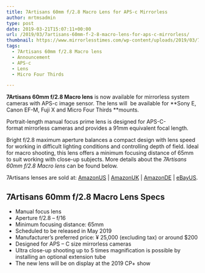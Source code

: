 ```yaml
---
title: 7Artisans 60mm f/2.8 Macro Lens for APS-c Mirrorless
author: mrtmsadmin
type: post
date: 2019-03-21T15:07:11+00:00
url: /2019/03/7artisans-60mm-f-2-8-macro-lens-for-aps-c-mirrorless/
thumbnail: https://www.mirrorlesstimes.com/wp-content/uploads/2019/03/7Artisans-60mm-f2.8-Macro-lens-for-Sony-E-Canon-EF-M-Fuji-X-MFT-mounts.jpeg
tags:
  - 7Artisans 60mm f/2.8 Macro lens
  - Announcement
  - APS-c
  - Lens
  - Micro Four Thirds

---
```

**7Artisans 60mm f/2.8 Macro lens** is now available for mirrorless system cameras with APS-c image sensor. The lens will  be available for **Sony E, Canon EF-M, Fuji X and Micro Four Thirds **mounts.

Portrait-length manual focus prime lens is designed for APS-C-format mirrorless cameras and provides a 91mm equivalent focal length.

Bright f/2.8 maximum aperture balances a compact design with lens speed for working in difficult lighting conditions and controlling depth of field. Ideal for macro shooting, this lens offers a minimum focusing distance of 65mm to suit working with close-up subjects. More details about the _7Artisans 60mm f/2.8 Macro lens_ can be found below.

7Artisans lenses are sold at: <a href="https://amzn.to/2CLItaI" target="_blank" rel="noopener noreferrer">AmazonUS</a> | <a href="https://amzn.to/2yrXbiq" target="_blank" rel="noopener">AmazonUK</a> | <a href="https://amzn.to/2OgMAS7" target="_blank" rel="noopener">AmazonDE</a> | <a href="http://rover.ebay.com/rover/1/711-53200-19255-0/1?icep_ff3=9&pub=5575061265&toolid=10001&campid=5337389939&customid=&icep_uq=7artisans&icep_sellerId=&icep_ex_kw=&icep_sortBy=12&icep_catId=625&icep_minPrice=&icep_maxPrice=&ipn=psmain&icep_vectorid=229466&kwid=902099&mtid=824&kw=lg" target="_blank" rel="noopener noreferrer">eBayUS</a>.<!--more-->

## 7Artisans 60mm f/2.8 Macro Lens Specs

  * Manual focus lens
  * Aperture f/2.8 – f/16
  * Minimum focusing distance: 65mm
  * Scheduled to be released in May 2019
  * Manufacturer’s preferred price: ¥ 25,000 (excluding tax) or around $200
  * Designed for APS – C size mirrorless cameras
  * Ultra close-up shooting up to 5 times magnification is possible by installing an optional extension tube
  * The new lens will be on display at the 2019 CP+ show